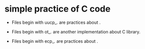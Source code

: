 simple practice of C code
=====================
- Files begin with uucp_*.* are practices about <Understanding and Using C Pointer>.

- Files begin with ot_*.* are another implementation about C library.
- Files begin with ecp_*.* are practices about <Expert C Programming>.

